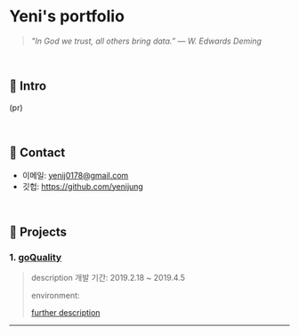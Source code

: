 # Yeni's portfolio
>*"In God we trust, all others bring data.” — W. Edwards Deming*

</br>

## :pushpin: Intro
(pr)

</br>

## :pushpin: Contact
- 이메일: yenij0178@gmail.com
- 깃헙: https://github.com/yenijung

</br>

## :pushpin: Projects
### 1. [goQuality](https://github.com/Integerous/goQuality)
>description
>개발 기간: 2019.2.18 ~ 2019.4.5  
>  
>environment:  
>  
>  
>[further description](https://github.com/Integerous/goQuality)

---
